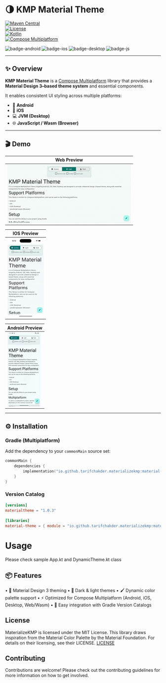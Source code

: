 # 🌗 KMP Material Theme

[![Maven Central](https://img.shields.io/maven-central/v/io.github.tarifchakder.materializekmp/material-theme)](https://central.sonatype.com/artifact/io.github.tarifchakder.materializekmp/material-theme)  
[![License](https://img.shields.io/github/license/tarifchakder/MaterializeKMP)](LICENSE)  
[![Kotlin](https://img.shields.io/badge/kotlin-2.1.10-blue.svg?logo=kotlin)](https://kotlinlang.org)  
[![Compose Multiplatform](https://img.shields.io/badge/Compose%20Multiplatform-1.7.3-blue)](https://github.com/JetBrains/compose-multiplatform)

![badge-android](https://img.shields.io/badge/platform-android-6EDB8D.svg?style=flat)
![badge-ios](https://img.shields.io/badge/platform-ios-CDCDCD.svg?style=flat)
![badge-desktop](https://img.shields.io/badge/platform-desktop-DB413D.svg?style=flat)
![badge-js](https://img.shields.io/badge/platform-js%2Fwasm-FDD835.svg?style=flat)

---

## ✨ Overview

**KMP Material Theme** is a [Compose Multiplatform](https://github.com/JetBrains/compose-multiplatform) library that provides a **Material Design 3–based theme system** and essential components.

It enables consistent UI styling across multiple platforms:

- 📱 **Android**
- 🍏 **iOS**
- 💻 **JVM (Desktop)**
- 🌐 **JavaScript / Wasm (Browser)**

---
## 🎬 Demo

| Web Preview |
|-------------|
| ![Web Demo](screenshot/web_demo.gif) |

| IOS Preview                     |
|---------------------------------|
| ![IOS Demo](screenshot/ios.gif) |

| Android Preview                         |
|-----------------------------------------|
| ![Android Demo](screenshot/android.gif) |

---

## ⚙️ Installation

### Gradle (Multiplatform)

Add the dependency to your `commonMain` source set:

```kotlin
commonMain {
    dependencies {
        implementation("io.github.tarifchakder.materializekmp:material-theme:1.0.3")
    }
}
```

### Version Catalog

```toml
[versions]
materialtheme = "1.0.3"

[libraries]
material-theme = { module = "io.github.tarifchakder.materializekmp:material-theme", version.ref = "materialtheme" }
```

# Usage
Please check sample App.kt and DynamicTheme.kt class

## 📦 Features
•	🎨 Material Design 3 theming
•	🌙 Dark & light themes
•	🖌️ Dynamic color palette support
•	⚡ Optimized for Compose Multiplatform (Android, iOS, Desktop, Web/Wasm)
•	🔧 Easy integration with Gradle Version Catalogs

## License
MaterializeKMP is licensed under the MIT License.
This library draws inspiration from the Material Color Palette by the Material Foundation. For details on their licensing, see their LICENSE.
[LICENSE](material-theme-kit/src/commonMain/kotlin/io/github/tarifchakder/materializekmp/materialcolor/LICENSE)

## Contributing
Contributions are welcome! Please check out the contributing guidelines for more information on how to get involved.




